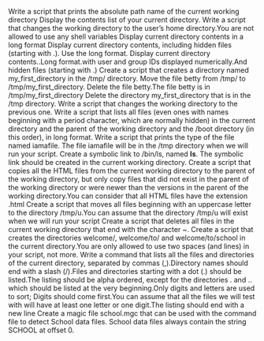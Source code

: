 Write a script that prints the absolute path name of the current working directory
Display the contents list of your current directory.
Write a script that changes the working directory to the user’s home directory.You are not allowed to use any shell variables
Display current directory contents in a long format
Display current directory contents, including hidden files (starting with .). Use the long format.
Display current directory contents..Long format.with user and group IDs displayed numerically.And hidden files (starting with .)
Create a script that creates a directory named my_first_directory in the /tmp/ directory.
Move the file betty from /tmp/ to /tmp/my_first_directory.
Delete the file betty.The file betty is in /tmp/my_first_directory
Delete the directory my_first_directory that is in the /tmp directory.
Write a script that changes the working directory to the previous one.
Write a script that lists all files (even ones with names beginning with a period character, which are normally hidden) in the current directory and the parent of the working directory and the /boot directory (in this order), in long format.
Write a script that prints the type of the file named iamafile. The file iamafile will be in the /tmp directory when we will run your script.
Create a symbolic link to /bin/ls, named __ls__. The symbolic link should be created in the current working directory.
Create a script that copies all the HTML files from the current working directory to the parent of the working directory, but only copy files that did not exist in the parent of the working directory or were newer than the versions in the parent of the working directory.You can consider that all HTML files have the extension .html
Create a script that moves all files beginning with an uppercase letter to the directory /tmp/u.You can assume that the directory /tmp/u will exist when we will run your script
Create a script that deletes all files in the current working directory that end with the character ~.
Create a script that creates the directories welcome/, welcome/to/ and welcome/to/school in the current directory.You are only allowed to use two spaces (and lines) in your script, not more.
Write a command that lists all the files and directories of the current directory, separated by commas (,).Directory names should end with a slash (/).Files and directories starting with a dot (.) should be listed.The listing should be alpha ordered, except for the directories . and .. which should be listed at the very beginning.Only digits and letters are used to sort; Digits should come first.You can assume that all the files we will test with will have at least one letter or one digit.The listing should end with a new line
Create a magic file school.mgc that can be used with the command file to detect School data files. School data files always contain the string SCHOOL at offset 0.
